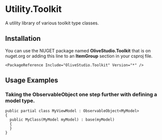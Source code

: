 # Utility.Toolkit

A utility library of various toolkit type classes.

## Installation

You can use the NUGET package named **OliveStudio.Toolkit** that is on nuget.org or adding this line to an **ItemGroup** section in your csproj file.

```
<PackageReference Include="OliveStudio.Toolkit" Version="*" />
```

## Usage Examples

### Taking the ObservableObject one step further with defining a model type.

```
public partial class MyViewModel : ObservableObject<MyModel>
{
  public MyClass(MyModel myModel) : base(myModel)
  {
  }
}
```

